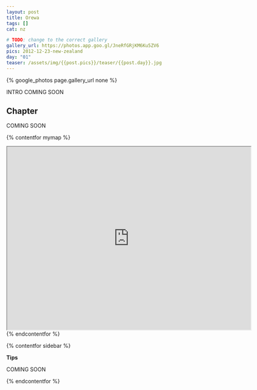 ```yaml
---
layout: post
title: Orewa
tags: []
cat: nz

# TODO: change to the correct gallery
gallery_url: https://photos.app.goo.gl/JneRfGRjKM6Ku5ZV6
pics: 2012-12-23-new-zealand
day: "01"
teaser: /assets/img/{{post.pics}}/teaser/{{post.day}}.jpg
---
```


{% google_photos page.gallery_url none %}

INTRO COMING SOON

## Chapter

COMING SOON


{% contentfor mymap %}
<iframe src="https://www.google.com/maps/d/embed?mid=1-dr_A0Jtk5fH3WT0LbsVSinWzmk&ehbc=2E312F" width="640" height="480"></iframe>
{% endcontentfor %}

{% contentfor sidebar %}

**Tips**  

COMING SOON

{% endcontentfor %}